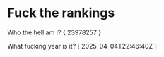 # Fuck the rankings

Who the hell am I?
{ 23978257 }

What fucking year is it?
[ 2025-04-04T22:46:40Z ]
